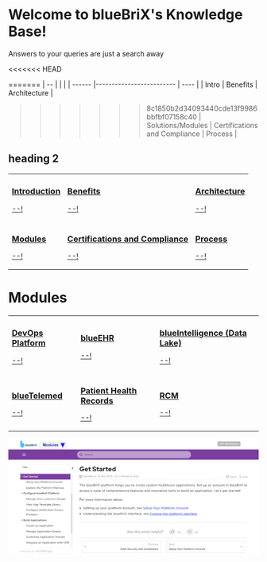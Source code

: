# Welcome to blueBriX's Knowledge Base!
Answers to your queries are just a search away
 



<<<<<<< HEAD

=======
| -- | | |
| ------ |------------------------- | ---- |
| Intro | Benefits | Architecture |
>>>>>>> 8c1850b2d34093440cde13f9986bbfbf07158c40
| Solutions/Modules | Certifications and Compliance | Process |


## heading 2

<style>
table {
  border-collapse: collapse;
}

td {
  border-color: transparent;
}
</style>

| | | |
|---|---|---|
| <div class="col-block center"> <a href="--!" target="_blank" rel="noopener noreferrer"> <div class="category-l"> <span class="category-icon doc360column-rocket"></span> </div> <div class="category-r"> <h3 class="top-category-title">Introduction</h3> <p>--!</p> </div> </a> </div> | <div class="col-block center"> <a href="--!" target="_blank" rel="noopener noreferrer"> <div class="category-l"> <span class="category-icon doc360column-rocket"></span> </div> <div class="category-r"> <h3 class="top-category-title">Benefits</h3> <p>--!</p> </div> </a> </div> | <div class="col-block center"> <a href="--!" target="_blank" rel="noopener noreferrer"> <div class="category-l"> <span class="category-icon doc360column-rocket"></span> </div> <div class="category-r"> <h3 class="top-category-title">Architecture</h3> <p>--!</p> </div> </a> </div> |
| <div class="col-block center"> <a href="--!" target="_blank" rel="noopener noreferrer"> <div class="category-l"> <span class="category-icon doc360column-rocket"></span> </div> <div class="category-r"> <h3 class="top-category-title">Modules</h3> <p>--!</p> </div> </a> </div> | <div class="col-block center"> <a href="--!" target="_blank" rel="noopener noreferrer"> <div class="category-l"> <span class="category-icon doc360column-rocket"></span> </div> <div class="category-r"> <h3 class="top-category-title">Certifications and Compliance</h3> <p>--!</p> </div> </a> </div> | <div class="col-block center"> <a href="--!" target="_blank" rel="noopener noreferrer"> <div class="category-l"> <span class="category-icon doc360column-rocket"></span> </div> <div class="category-r"> <h3 class="top-category-title">Process</h3> <p>--!</p> </div> </a> </div> |


# Modules

| | | |
|---|---|---|
| <div class="col-block center"> <a href="--!" target="_blank" rel="noopener noreferrer"> <div class="category-l"> <span class="category-icon doc360column-rocket"></span> </div> <div class="category-r"> <h3 class="top-category-title"> DevOps Platform</h3> <p>--!</p> </div> </a> </div> | <div class="col-block center"> <a href="--!" target="_blank" rel="noopener noreferrer"> <div class="category-l"> <span class="category-icon doc360column-rocket"></span> </div> <div class="category-r"> <h3 class="top-category-title">blueEHR</h3> <p>--!</p> </div> </a> </div> | <div class="col-block center"> <a href="--!" target="_blank" rel="noopener noreferrer"> <div class="category-l"> <span class="category-icon doc360column-rocket"></span> </div> <div class="category-r"> <h3 class="top-category-title">blueIntelligence (Data Lake)</h3> <p>--!</p> </div> </a> </div> |
| <div class="col-block center"> <a href="--!" target="_blank" rel="noopener noreferrer"> <div class="category-l"> <span class="category-icon doc360column-rocket"></span> </div> <div class="category-r"> <h3 class="top-category-title">blueTelemed</h3> <p>--!</p> </div> </a> </div> | <div class="col-block center"> <a href="--!" target="_blank" rel="noopener noreferrer"> <div class="category-l"> <span class="category-icon doc360column-rocket"></span> </div> <div class="category-r"> <h3 class="top-category-title">Patient Health Records</h3> <p>--!</p> </div> </a> </div> | <div class="col-block center"> <a href="--!" target="_blank" rel="noopener noreferrer"> <div class="category-l"> <span class="category-icon doc360column-rocket"></span> </div> <div class="category-r"> <h3 class="top-category-title">RCM</h3> <p>--!</p> </div> </a> </div> |


![oho](builder-console.jpg)